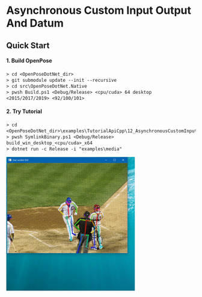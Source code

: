 # Asynchronous Custom Input Output And Datum

## Quick Start

#### 1. Build OpenPose

````dos
> cd <OpenPoseDotNet_dir>
> git submodule update --init --recursive
> cd src\OpenPoseDotNet.Native
> pwsh Build.ps1 <Debug/Release> <cpu/cuda> 64 desktop <2015/2017/2019> <92/100/101>
````

#### 2. Try Tutorial

````dos
> cd <OpenPoseDotNet_dir>\examples\TutorialApiCpp\12_AsynchronousCustomInputOutputAndDatum
> pwsh SymlinkBinary.ps1 <Debug/Release> build_win_desktop_<cpu/cuda>_x64
> dotnet run -c Release -i "examples\media"
````

<img src="images/example_turorial_8.gif"/>